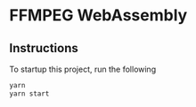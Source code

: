 # FFMPEG WebAssembly

## Instructions

To startup this project, run the following

```bash
yarn
yarn start
```
